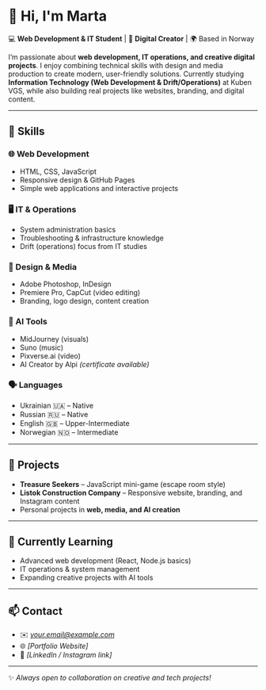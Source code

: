 # 👋 Hi, I'm Marta  

💻 **Web Development & IT Student** | 🎨 **Digital Creator** | 🌍 Based in Norway  

I’m passionate about **web development, IT operations, and creative digital projects**. I enjoy combining technical skills with design and media production to create modern, user-friendly solutions. Currently studying **Information Technology (Web Development & Drift/Operations)** at Kuben VGS, while also building real projects like websites, branding, and digital content.  

---

## 🚀 Skills  

### 🌐 Web Development  
- HTML, CSS, JavaScript  
- Responsive design & GitHub Pages  
- Simple web applications and interactive projects  

### 🖥️ IT & Operations  
- System administration basics  
- Troubleshooting & infrastructure knowledge  
- Drift (operations) focus from IT studies  

### 🎨 Design & Media  
- Adobe Photoshop, InDesign  
- Premiere Pro, CapCut (video editing)  
- Branding, logo design, content creation  

### 🤖 AI Tools  
- MidJourney (visuals)  
- Suno (music)  
- Pixverse.ai (video)  
- AI Creator by Alpi *(certificate available)*  

### 🗣️ Languages  
- Ukrainian 🇺🇦 – Native  
- Russian 🇷🇺 – Native  
- English 🇬🇧 – Upper-Intermediate  
- Norwegian 🇳🇴 – Intermediate  

---

## 📂 Projects  
- **Treasure Seekers** – JavaScript mini-game (escape room style)  
- **Listok Construction Company** – Responsive website, branding, and Instagram content  
- Personal projects in **web, media, and AI creation**  

---

## 🌱 Currently Learning  
- Advanced web development (React, Node.js basics)  
- IT operations & system management  
- Expanding creative projects with AI tools  

---

## 📫 Contact  
- ✉️ *your.email@example.com*  
- 🌐 *[Portfolio Website]*  
- 🔗 *[LinkedIn / Instagram link]*  

---

✨ *Always open to collaboration on creative and tech projects!*  

